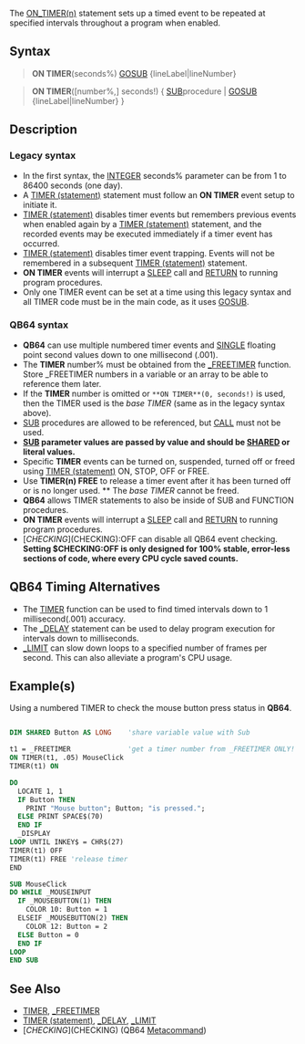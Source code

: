 The [ON_TIMER(n)](ON-TIMER(n)) statement sets up a timed event to be repeated at specified intervals throughout a program when enabled.

## Syntax
 
>  **ON TIMER**(seconds%) [GOSUB](GOSUB) {lineLabel|lineNumber}

>  **ON TIMER**([number%,] seconds!) { [SUB](SUB)procedure | [GOSUB](GOSUB) {lineLabel|lineNumber} }

## Description

### Legacy syntax

* In the first syntax, the [INTEGER](INTEGER) seconds% parameter can be from 1 to 86400 seconds (one day).
* A [TIMER (statement)](TIMER-(statement)) statement must follow an **ON TIMER** event setup to initiate it.
* [TIMER (statement)](TIMER-(statement)) disables timer events but remembers previous events when enabled again by a [TIMER (statement)](TIMER-(statement)) statement, and the recorded events may be executed immediately if a timer event has occurred. 
* [TIMER (statement)](TIMER-(statement)) disables timer event trapping. Events will not be remembered in a subsequent [TIMER (statement)](TIMER-(statement)) statement.
* **ON TIMER** events will interrupt a [SLEEP](SLEEP) call and [RETURN](RETURN) to running program procedures.
* Only one TIMER event can be set at a time using this legacy syntax and all TIMER code must be in the main code, as it uses [GOSUB](GOSUB).

### QB64 syntax

* **QB64** can use multiple numbered timer events and [SINGLE](SINGLE) floating point second values down to one millisecond (.001).
* The **TIMER** number% must be obtained from the [_FREETIMER](_FREETIMER) function. Store _FREETIMER numbers in a variable or an array to be able to reference them later.
* If the **TIMER** number is omitted or `**ON TIMER**(0, seconds!)` is used, then the TIMER used is the *base TIMER* (same as in the legacy syntax above).
* [SUB](SUB) procedures are allowed to be referenced, but [CALL](CALL) must not be used. 
* **[SUB](SUB) parameter values are passed by value and should be [SHARED](SHARED) or literal values.**
* Specific **TIMER** events can be turned on, suspended, turned off or freed using [TIMER (statement)](TIMER-(statement)) ON, STOP, OFF or FREE.
* Use **TIMER(n) FREE** to release a timer event after it has been turned off or is no longer used.
** The *base TIMER* cannot be freed.
* **QB64** allows TIMER statements to also be inside of SUB and FUNCTION procedures.
* **ON TIMER** events will interrupt a [SLEEP](SLEEP) call and [RETURN](RETURN) to running program procedures.
* [$CHECKING]($CHECKING):OFF can disable all QB64 event checking. **Setting $CHECKING:OFF is only designed for 100% stable, error-less sections of code, where every CPU cycle saved counts.**

## QB64 Timing Alternatives

* The [TIMER](TIMER) function can be used to find timed intervals down to 1 millisecond(.001) accuracy.
* The [_DELAY](_DELAY) statement can be used to delay program execution for intervals down to milliseconds.
* [_LIMIT](_LIMIT) can slow down loops to a specified number of frames per second. This can also alleviate a program's CPU usage.

## Example(s)

Using a numbered TIMER to check the mouse button press status in **QB64**.

```vb

DIM SHARED Button AS LONG    'share variable value with Sub

t1 = _FREETIMER              'get a timer number from _FREETIMER ONLY!
ON TIMER(t1, .05) MouseClick
TIMER(t1) ON

DO
  LOCATE 1, 1
  IF Button THEN
    PRINT "Mouse button"; Button; "is pressed.";
  ELSE PRINT SPACE$(70)
  END IF
  _DISPLAY
LOOP UNTIL INKEY$ = CHR$(27)
TIMER(t1) OFF
TIMER(t1) FREE 'release timer
END

SUB MouseClick
DO WHILE _MOUSEINPUT
  IF _MOUSEBUTTON(1) THEN
    COLOR 10: Button = 1
  ELSEIF _MOUSEBUTTON(2) THEN
    COLOR 12: Button = 2
  ELSE Button = 0
  END IF
LOOP
END SUB 

```

## See Also

* [TIMER](TIMER), [_FREETIMER](_FREETIMER)
* [TIMER (statement)](TIMER-(statement)), [_DELAY](_DELAY), [_LIMIT](_LIMIT)
* [$CHECKING]($CHECKING) (QB64 [Metacommand](Metacommand))
